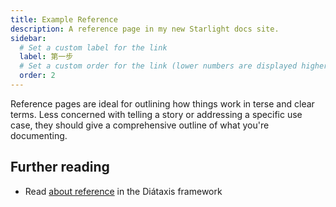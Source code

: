 ```yaml
---
title: Example Reference
description: A reference page in my new Starlight docs site.
sidebar:
  # Set a custom label for the link
  label: 第一步
  # Set a custom order for the link (lower numbers are displayed higher up)
  order: 2
---
```


Reference pages are ideal for outlining how things work in terse and clear terms.
Less concerned with telling a story or addressing a specific use case, they should give a comprehensive outline of what you're documenting.

## Further reading

- Read [about reference](https://diataxis.fr/reference/) in the Diátaxis framework
